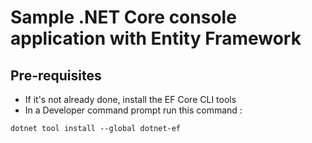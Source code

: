 # Sample .NET Core console application with Entity Framework

## Pre-requisites

- If it's not already done, install the EF Core CLI tools
- In a Developer command prompt run this command :

```
dotnet tool install --global dotnet-ef
```
